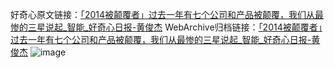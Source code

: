 好奇心原文链接：[「2014被颠覆者」过去一年有七个公司和产品被颠覆，我们从最惨的三星说起_智能_好奇心日报-黄俊杰](https://www.qdaily.com/articles/4863.html)
WebArchive归档链接：[「2014被颠覆者」过去一年有七个公司和产品被颠覆，我们从最惨的三星说起_智能_好奇心日报-黄俊杰](http://web.archive.org/web/20160630213817/http://www.qdaily.com/articles/4863.html)
![image](http://ww3.sinaimg.cn/large/007d5XDply1g3wg7ldaunj30u0aubhdu)